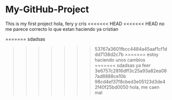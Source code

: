 # My-GitHub-Project
This is my first project
hola, fery y cris 
<<<<<<< HEAD
<<<<<<< HEAD
no me parece correcto lo que estan haciendo 
ya cristian 

=======
sdadsas
>>>>>>> 53767a3601fbcc4484a45aaf1cf1ddd7138d2c7b
=======
estoy haciendo unos cambios
=======
sdadsas
ya feer
>>>>>>> 3e6757c2816dff3c25a93a82ea087ad8888ce10b
>>>>>>> 98cd4ef37f8cbed3e05123d3de42f40f25bd0050
hola, me caen mal 

